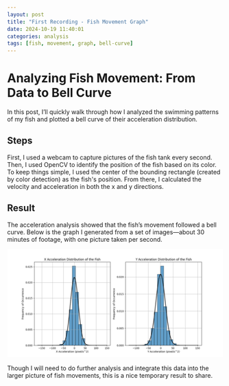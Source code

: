 ```yaml
---
layout: post
title: "First Recording - Fish Movement Graph"
date: 2024-10-19 11:40:01
categories: analysis
tags: [fish, movement, graph, bell-curve]
---
```

# Analyzing Fish Movement: From Data to Bell Curve

In this post, I’ll quickly walk through how I analyzed the swimming patterns of my fish and plotted a bell curve of their acceleration distribution.

## Steps
First, I used a webcam to capture pictures of the fish tank every second. Then, I used OpenCV to identify the position of the fish based on its color. To keep things simple, I used the center of the bounding rectangle (created by color detection) as the fish's position. From there, I calculated the velocity and acceleration in both the x and y directions.

## Result
The acceleration analysis showed that the fish’s movement followed a bell curve. Below is the graph I generated from a set of images—about 30 minutes of footage, with one picture taken per second.

![Bell Curve of Fish Speeds](./assets/241019_bell_curve_fish.png)

Though I will need to do further analysis and integrate this data into the larger picture of fish movements, this is a nice temporary result to share.